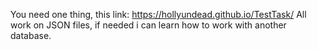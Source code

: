 You need one thing, this link: https://hollyundead.github.io/TestTask/
All work on JSON files, if needed i can learn how to work with another database.
